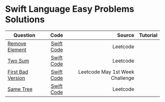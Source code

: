 # Swift Language Easy Problems Solutions
|Question|    Code    |     Source    |Tutorial|
|----------|:-------------:|------:|-----:|
|  [Remove Element](https://leetcode.com/problems/remove-element/)  |  [Swift Code](https://github.com/SwapnanilDhol/Coding-Interview-Challenges/blob/master/Swift/Easy/Remove-Element.swift) |Leetcode||
|[Two Sum](https://leetcode.com/problems/two-sum/)|[Swift Code](https://github.com/SwapnanilDhol/Coding-Interview-Challenges/blob/master/Swift/Easy/Two-Sum.swift)|Leetcode||
|[First Bad Version](https://leetcode.com/problems/first-bad-version)|[Swift Code](https://github.com/SwapnanilDhol/Coding-Interview-Challenges/blob/master/Swift/Easy/First-Bad-Version.swift)|Leetcode May 1st Week Challenge||
|[Same Tree](https://leetcode.com/problems/same-tree/)|[Swift Code](https://github.com/SwapnanilDhol/Coding-Interview-Challenges/blob/master/Swift/Easy/Same-Tree.swift)|Leetcode||
